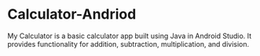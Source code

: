 # Calculator-Andriod
My Calculator is a basic calculator app built using Java in Android Studio. It provides functionality for addition, subtraction, multiplication, and division.

